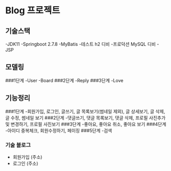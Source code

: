 # Blog 프로젝트

## 기술스택
-JDK11
-Springboot 2.7.8
-MyBatis
-테스트 h2 디비
-프로덕션 MySQL 디비
-JSP

## 모델링
###1단계
-User
-Board
###2단계
-Reply
###3단계
-Love

## 기능정리
###1단계
-회원가입, 로그인, 글쓰기, 글 목록보기(썸네일 제외), 글 상세보기, 글 삭제, 글 수정, 썸네일 보기
###2단계
-댓글쓰기, 댓글 목록보기, 댓글 삭제, 프로필 사진추가 및 변경하기, 프로필 사진보기
###3단계
-좋아요, 좋아요 취소, 좋아요 보기
###4단계
-아이디 중복체크, 회원수정하기, 페이징
###5단계
-검색

### 기술 블로그
- 회원가입 (주소)
- 로그인 (주소)
